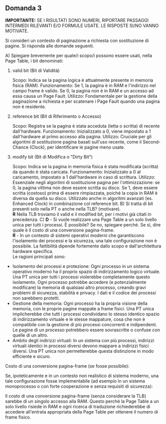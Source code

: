 ## Domanda 3

**IMPORTANTE:** SE I RISULTATI SONO NUMERI, RIPORTARE PASSAGGI INTERMEDI RILEVANTI E/O FORMULE USATE. LE RISPOSTE SI/NO VANNO MOTIVATE.

Si consideri un contesto di paginazione a richiesta con sostituzione di pagine. Si risponda alle domande seguenti.

A) Spiegare brevemente per quale/i scopo/i possono essere usati, nella Page Table, i bit denominati:
1. valid bit (Bit di Validità)

   Scopo: Indica se la pagina logica è attualmente presente in memoria fisica (RAM).
   Funzionamento: Se 1, la pagina è in RAM e l'indirizzo nel campo frame è valido. Se 0, la pagina non è in RAM e un accesso ad essa causa un Page Fault.
   Utilizzo: Fondamentale per la gestione della paginazione a richiesta e per scatenare i Page Fault quando una pagina non è residente.

2. reference bit (Bit di Riferimento o Accesso)

   Scopo: Registra se la pagina è stata acceduta (letta o scritta) di recente dall'hardware.
   Funzionamento: Inizializzato a 0, viene impostato a 1 dall'hardware al primo accesso alla pagina.
   Utilizzo: Cruciale per gli algoritmi di sostituzione pagina basati sull'uso recente, come il Second-Chance (Clock), per identificare le pagine meno usate.

3. modify bit (Bit di Modifica o "Dirty Bit")

   Scopo: Indica se la pagina in memoria fisica è stata modificata (scritta) da quando è stata caricata.
   Funzionamento: Inizializzato a 0 al caricamento, impostato a 1 dall'hardware in caso di scrittura.
   Utilizzo: Essenziale negli algoritmi di sostituzione pagina per l'ottimizzazione: se 0, la pagina vittima non deve essere scritta su disco. Se 1, deve essere scritta (costoso) prima di essere rimpiazzata, poiché la copia in RAM è diversa da quella su disco. Utilizzato anche in algoritmi avanzati (es. Enhanced Clock) in combinazione col reference bit.
   B) Si tratta di bit presenti solo nella PT o anche nella TLB? (motivare).<br>
   **R** Nella TLB troviamo il valid e il modified bit, per i motivi già citati in precedenza.
   C) **D** - Si vuole realizzare una Page Table a un solo livello unica per tutti i processi. È possibile?  Se no, spiegare perché. Se sì, dire quale è il costo di una conversione pagina-frame.<br>
   **R** - In un contesto di sistemi operativi moderni che garantiscono l'isolamento dei processi e la sicurezza, una tale configurazione non è possibile. La fattibilità dipende fortemente dallo scopo e dall'architettura hardware specifica.<br>
   Le ragioni principali sono:
- Isolamento dei processi e protezione: Ogni processo in un sistema operativo moderno ha il proprio spazio di indirizzamento logico virtuale.
  Una PT unica per tutti i processi violerebbe completamente questo isolamento. Ogni processo potrebbe accedere (e potenzialmente modificare)
  la memoria di qualsiasi altro processo, creando gravi problemi di sicurezza, stabilità e privacy. I dati e il codice dei processi non sarebbero protetti.
- Gestione della memoria: Ogni processo ha la propria visione della memoria, con le proprie pagine mappate a frame fisici. Una PT unica implicherebbe che tutti i
  processi condividano lo stesso identico spazio di indirizzamento virtuale e le stesse mappature, cosa che non è compatibile con la gestione di più processi concorrenti e
  indipendenti. Le pagine di un processo potrebbero essere sovrascritte o confuse con quelle di un altro.
- Ambito degli indirizzi virtuali: In un sistema con più processi, indirizzi virtuali identici in processi diversi devono
  mappare a indirizzi fisici diversi. Una PT unica non permetterebbe questa distinzione in modo efficiente e sicuro.

Costo di una conversione pagina-frame (se fosse possibile):

Se, ipoteticamente e in un contesto non realistico di sistema moderno, una tale configurazione fosse implementabile (ad esempio in un sistema monoprocesso o con forte cooperazione e senza requisiti di sicurezza):

Il costo di una conversione pagina-frame (senza considerare la TLB) sarebbe di un singolo accesso alla RAM.
Questo perché la Page Table a un solo livello risiede in RAM e ogni ricerca di traduzione richiederebbe di accedere all'entrata appropriata della Page Table per ottenere il numero di frame fisico.
